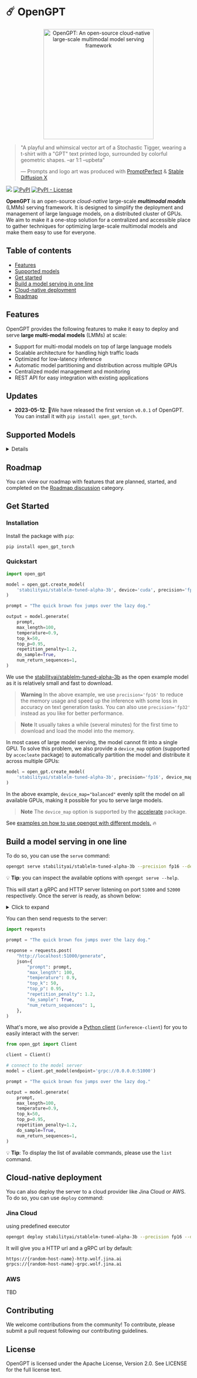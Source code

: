 # ☄️ OpenGPT

<p align="center">
<a href="https://github.com/jina-ai/opengpt"><img src="https://github.com/jina-ai/opengpt/blob/main/.github/images/logo.png" alt="OpenGPT: An open-source cloud-native large-scale multimodal model serving framework" width="300px"></a>
<br>
</p>

> "A playful and whimsical vector art of a Stochastic Tigger, wearing a t-shirt with a "GPT" text printed logo, surrounded by colorful geometric shapes.  –ar 1:1 –upbeta"
>
> — Prompts and logo art was produced with  [PromptPerfect](https://promptperfect.jina.ai/) & [Stable Diffusion X](https://clipdrop.co/stable-diffusion)


![](https://img.shields.io/badge/Made%20with-JinaAI-blueviolet?style=flat)
[![PyPI](https://img.shields.io/pypi/v/open_gpt_torch)](https://pypi.org/project/open_gpt_torch/)
[![PyPI - License](https://img.shields.io/pypi/l/open_gpt_torch)](https://pypi.org/project/open_gpt_torch/)

**OpenGPT** is an open-source _cloud-native_ large-scale **_multimodal models_** (LMMs) serving framework. 
It is designed to simplify the deployment and management of large language models, on a distributed cluster of GPUs.
We aim to make it a one-stop solution for a centralized and accessible place to gather techniques for optimizing large-scale multimodal models and make them easy to use for everyone.


## Table of contents

- [Features](#features)
- [Supported models](#supported-models)
- [Get started](#get-started)
- [Build a model serving in one line](#build-a-model-serving-in-one-line)
- [Cloud-native deployment](#cloud-native-deployment)
- [Roadmap](#roadmap)

## Features

OpenGPT provides the following features to make it easy to deploy and serve **large multi-modal models** (LMMs) at scale:

- Support for multi-modal models on top of large language models
- Scalable architecture for handling high traffic loads
- Optimized for low-latency inference
- Automatic model partitioning and distribution across multiple GPUs
- Centralized model management and monitoring
- REST API for easy integration with existing applications

## Updates

- **2023-05-12**: 🎉We have released the first version `v0.0.1` of OpenGPT. You can install it with `pip install open_gpt_torch`.

## Supported Models

<details>

OpenGPT supports the following models out of the box:

- LLM (Large Language Model)

  - [LLaMA](https://ai.facebook.com/blog/large-language-model-llama-meta-ai/): open and efficient foundation language models by Meta
  - [Pythia](https://github.com/EleutherAI/pythia): a collection of models developed to facilitate interpretability research by EleutherAI
  - [StableLM](https://github.com/Stability-AI/StableLM): series of large language models by Stability AI
  - [Vicuna](https://vicuna.lmsys.org/): a chat assistant fine-tuned from LLaMA on user-shared conversations by LMSYS
  - [MOSS](https://txsun1997.github.io/blogs/moss.html): conversational language model from Fudan University

- LMM (Large Multi-modal Model)

  - [OpenFlamingo](https://github.com/mlfoundations/open_flamingo): an open source version of DeepMind's [Flamingo](https://www.deepmind.com/blog/tackling-multiple-tasks-with-a-single-visual-language-model) model
  - [MiniGPT-4](https://minigpt-4.github.io/): aligns a frozen visual encoder with a frozen LLM, Vicuna, using just one projection layer. 

For more details about the supported models, please see the [Model Zoo](./MODEL_ZOO.md).

</details>


## Roadmap

You can view our roadmap with features that are planned, started, and completed on the [Roadmap discussion](https://github.com/jina-ai/opengpt/discussions/categories/roadmap) category.

## Get Started

### Installation

Install the package with `pip`:

```bash
pip install open_gpt_torch
```

### Quickstart

```python
import open_gpt

model = open_gpt.create_model(
    'stabilityai/stablelm-tuned-alpha-3b', device='cuda', precision='fp16'
)

prompt = "The quick brown fox jumps over the lazy dog."

output = model.generate(
    prompt,
    max_length=100,
    temperature=0.9,
    top_k=50,
    top_p=0.95,
    repetition_penalty=1.2,
    do_sample=True,
    num_return_sequences=1,
)
```

We use the [stabilityai/stablelm-tuned-alpha-3b](https://huggingface.co/stabilityai/stablelm-tuned-alpha-3b) as the open example model as it is relatively small and fast to download.

> **Warning**
> In the above example, we use `precision='fp16'` to reduce the memory usage and speed up the inference with some loss in accuracy on text generation tasks. 
> You can also use `precision='fp32'` instead as you like for better performance. 

> **Note**
> It usually takes a while (several minutes) for the first time to download and load the model into the memory.


In most cases of large model serving, the model cannot fit into a single GPU. To solve this problem, we also provide a `device_map` option (supported by `accecleate` package) to automatically partition the model and distribute it across multiple GPUs:

```python
model = open_gpt.create_model(
    'stabilityai/stablelm-tuned-alpha-3b', precision='fp16', device_map='balanced'
)
```

In the above example, `device_map="balanced"` evenly split the model on all available GPUs, making it possible for you to serve large models.

> **Note**
> The `device_map` option is supported by the [accelerate](https://github.com/huggingface/accelerate) package. 


See [examples on how to use opengpt with different models.](./examples) 🔥


## Build a model serving in one line

To do so, you can use the `serve` command:

```bash
opengpt serve stabilityai/stablelm-tuned-alpha-3b --precision fp16 --device_map balanced
```

💡 **Tip**: you can inspect the available options with `opengpt serve --help`.

This will start a gRPC and HTTP server listening on port `51000` and `52000` respectively. 
Once the server is ready, as shown below:
<details>
<summary>Click to expand</summary>
<img src="https://github.com/jina-ai/opengpt/blob/main/.github/images/serve_ready.png" width="600px">
</details>

You can then send requests to the server:

```python
import requests

prompt = "The quick brown fox jumps over the lazy dog."

response = requests.post(
    "http://localhost:51000/generate",
    json={
        "prompt": prompt,
        "max_length": 100,
        "temperature": 0.9,
        "top_k": 50,
        "top_p": 0.95,
        "repetition_penalty": 1.2,
        "do_sample": True,
        "num_return_sequences": 1,
    },
)
```

What's more, we also provide a [Python client](https://github.com/jina-ai/inference-client/) (`inference-client`) for you to easily interact with the server:

```python
from open_gpt import Client

client = Client()

# connect to the model server
model = client.get_model(endpoint='grpc://0.0.0.0:51000')

prompt = "The quick brown fox jumps over the lazy dog."

output = model.generate(
    prompt,
    max_length=100,
    temperature=0.9,
    top_k=50,
    top_p=0.95,
    repetition_penalty=1.2,
    do_sample=True,
    num_return_sequences=1,
)
```

💡 **Tip**: To display the list of available commands, please use the `list` command.

## Cloud-native deployment

You can also deploy the server to a cloud provider like Jina Cloud or AWS.
To do so, you can use `deploy` command:

### Jina Cloud

using predefined executor

```bash
opengpt deploy stabilityai/stablelm-tuned-alpha-3b --precision fp16 --device_map balanced --cloud jina --replicas 1
```

It will give you a HTTP url and a gRPC url by default:
```bash
https://{random-host-name}-http.wolf.jina.ai
grpcs://{random-host-name}-grpc.wolf.jina.ai
```


### AWS

TBD

## Contributing

We welcome contributions from the community! To contribute, please submit a pull request following our contributing guidelines.

## License

OpenGPT is licensed under the Apache License, Version 2.0. See LICENSE for the full license text.